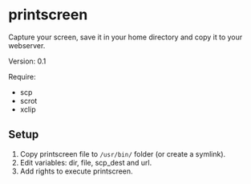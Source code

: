 # printscreen

Capture your screen, save it in your home directory and copy it to your webserver.

Version: 0.1

Require: 
* scp
* scrot
* xclip

## Setup

1. Copy printscreen file to `/usr/bin/` folder (or create a symlink).
2. Edit variables: dir, file, scp_dest and url.
3. Add rights to execute printscreen.
